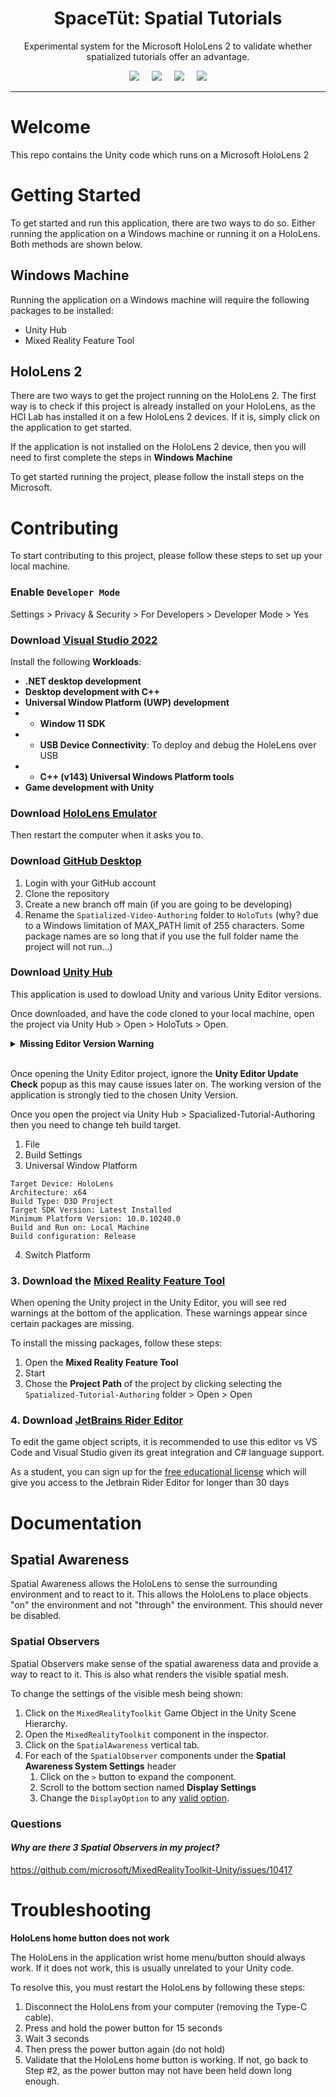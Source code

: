 <div align="center">
   <h1>SpaceTüt: Spatial Tutorials</h1>

   <p>Experimental system for the Microsoft HoloLens 2 to validate whether spatialized tutorials offer an advantage.</p>

   <div>
      <img src="https://img.shields.io/badge/HoloLens%202-0078D4?style=for-the-badge&logo=microsoft&logoColor=white" />
      &nbsp;&nbsp;&nbsp;
      <img src="https://img.shields.io/badge/MRTK%202-0078D4?style=for-the-badge&logo=microsoft&logoColor=white" />
      &nbsp;&nbsp;&nbsp;
      <img src="https://img.shields.io/badge/unity-%23000000.svg?style=for-the-badge&logo=unity&logoColor=white" />
      &nbsp;&nbsp;&nbsp; 
      <img src="https://img.shields.io/badge/c%23-%23239120.svg?style=for-the-badge&logo=c-sharp&logoColor=white" />
   </div>
</div>

---

# Welcome

This repo contains the Unity code which runs on a Microsoft HoloLens 2

# Getting Started

To get started and run this application, there are two ways to do so. Either
running the application on a Windows machine or running it on a HoloLens. Both
methods are shown below.

## Windows Machine

Running the application on a Windows machine will require the following packages
to be installed:

- Unity Hub
- Mixed Reality Feature Tool

## HoloLens 2

There are two ways to get the project running on the HoloLens 2. The 
first way is to check if this project is already installed on your HoloLens, as
the HCI Lab has installed it on a few HoloLens 2 devices. If it is, simply
click on the application to get started.

If the application is not installed on the HoloLens 2 device, then you will
need to first complete the steps in **Windows Machine**

To get started running the project, please follow the install steps on the 
Microsoft.

# Contributing

To start contributing to this project, please follow these steps to set up your local machine.

### Enable `Developer Mode`

Settings > Privacy & Security > For Developers > Developer Mode > Yes

### Download [Visual Studio 2022](https://visualstudio.microsoft.com/downloads/)

Install the following **Workloads**:

- **.NET desktop development**
- **Desktop development with C++**
- **Universal Window Platform (UWP) development**
- - **Window 11 SDK**
- - **USB Device Connectivity**: To deploy and debug the HoleLens over USB
- - **C++ (v143) Universal Windows Platform tools**
- **Game development with Unity**

### Download [HoloLens Emulator](https://go.microsoft.com/fwlink/?linkid=2220897)

Then restart the computer when it asks you to.

### Download [GitHub Desktop](https://desktop.github.com/)

1. Login with your GitHub account
1. Clone the repository
1. Create a new branch off main (if you are going to be developing)
1. Rename the `Spatialized-Video-Authoring` folder to `HoloTuts` (why? due to a Windows limitation of MAX_PATH limit of 255 characters. Some package names are so long that if you use the full folder name the project will not run...)

### Download [Unity Hub](https://unity.com/download)

This application is used to dowload Unity and various Unity Editor versions.

Once downloaded, and have the code cloned to your local machine, open the project via 
Unity Hub > Open > HoloTuts > Open.

<details><summary><b>Missing Editor Version Warning</b></summary>

At this point, if you don't have the correct Unity Editor version, you will see a "Missing Editor Version" warning. Follow the instructions to install the Unity Version
that is required for this project. When installing the Unity Version 2020.3.37f1, make sure to select: 

- **Microsoft Visual Study Community 2019**: This is used to deploy your application onto the HoloLens.
- **Universal Windows Platform Build Support**: This is used to build the Unity HoloLens application.
- **Windows Build Support (IL2CPP)**

</details>

<br />

Once opening the Unity Editor project, ignore the **Unity Editor Update Check** popup as this may cause issues later on. The working version of the application is strongly tied to the chosen Unity Version.

Once you open the project via Unity Hub > Spacialized-Tutorial-Authoring then you need to change teh build target.

1. File
2. Build Settings
3. Universal Window Platform
```
Target Device: HoloLens
Architecture: x64
Build Type: D3D Project
Target SDK Version: Latest Installed
Minimum Platform Version: 10.0.10240.0
Build and Run on: Local Machine
Build configuration: Release
```
4. Switch Platform

### 3. Download the [Mixed Reality Feature Tool](https://learn.microsoft.com/en-us/windows/mixed-reality/develop/unity/welcome-to-mr-feature-tool)

When opening the Unity project in the Unity Editor, you will see red warnings at the
bottom of the application. These warnings appear since certain packages are missing.

To install the missing packages, follow these steps:

1. Open the **Mixed Reality Feature Tool**
1. Start
1. Chose the **Project Path** of the project by clicking selecting the `Spatialized-Tutorial-Authoring` folder > Open > Open

### 4. Download **[JetBrains Rider Editor](https://www.jetbrains.com/rider/)**

To edit the game object scripts, it is recommended to use this editor vs VS Code and Visual Studio given its great integration and C# language support. 

As a student, you can sign up for the [free educational license](https://www.jetbrains.com/shop/eform/students) which will give you access to the Jetbrain Rider Editor for longer than 30 days



# Documentation

## Spatial Awareness

Spatial Awareness allows the HoloLens to sense the surrounding environment and to react to it. This allows the HoloLens
to place objects "on" the environment and not "through" the environment.
This should never be disabled.

### Spatial Observers

Spatial Observers make sense of the spatial awareness data and provide a way to react to it. This is also what renders
the visible spatial mesh.

To change the settings of the visible mesh being shown:

1. Click on the `MixedRealityToolkit` Game Object in the Unity Scene Hierarchy.
2. Open the `MixedRealityToolkit` component in the inspector.
3. Click on the `SpatialAwareness` vertical tab.
4. For each of the `SpatialObserver` components under the **Spatial Awareness System Settings** header
   1. Click on the `>` button to expand the component.
   2. Scroll to the bottom section named **Display Settings**
   3. Change the `DisplayOption` to
      any [valid option](https://docs.microsoft.com/en-us/windows/mixed-reality/mrtk-unity/mrtk2/features/spatial-awareness/configuring-spatial-awareness-mesh-observer?view=mrtkunity-2022-05#display-settings).

### Questions

#### *Why are there 3 Spatial Observers in my project?*

https://github.com/microsoft/MixedRealityToolkit-Unity/issues/10417

# Troubleshooting

**HoloLens home button does not work**

The HoloLens in the application wrist home menu/button should always work. If it does
not work, this is usually unrelated to your Unity code. 

To resolve this, you must restart the HoloLens by following these steps:

1. Disconnect the HoloLens from your computer (removing the Type-C cable).
2. Press and hold the power button for 15 seconds
3. Wait 3 seconds
4. Then press the power button again (do not hold)
5. Validate that the HoloLens home button is working. If not, go back to Step #2, as the power button may not have been held down long enough.
